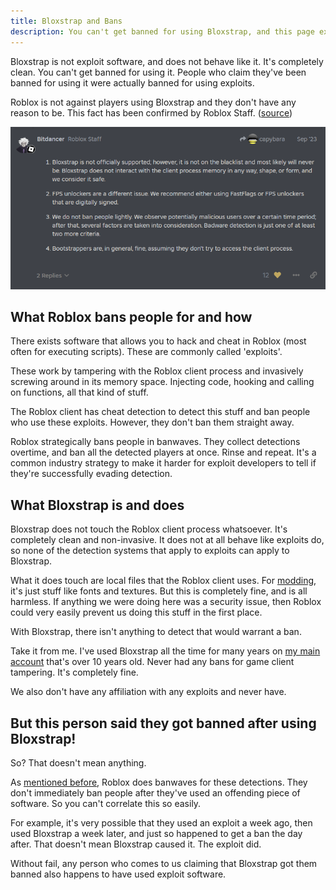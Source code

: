 ```yaml
---
title: Bloxstrap and Bans
description: You can't get banned for using Bloxstrap, and this page explains why.
---
```


Bloxstrap is not exploit software, and does not behave like it. It's completely clean. You can't get banned for using it. People who claim they've been banned for using it were actually banned for using exploits.

Roblox is not against players using Bloxstrap and they don't have any reason to be. This fact has been confirmed by Roblox Staff. ([source](https://devforum.roblox.com/t/welcoming-byfron-to-roblox/2018233/693?u=xtremeguy2256))

![A screenshot of the Roblox Devforum comment at the source link stated above](../../../../assets/wiki/devforum-bloxstrap-bans.png)

## What Roblox bans people for and how

There exists software that allows you to hack and cheat in Roblox (most often for executing scripts). These are commonly called 'exploits'.

These work by tampering with the Roblox client process and invasively screwing around in its memory space. Injecting code, hooking and calling on functions, all that kind of stuff.

The Roblox client has cheat detection to detect this stuff and ban people who use these exploits. However, they don't ban them straight away.

Roblox strategically bans people in banwaves. They collect detections overtime, and ban all the detected players at once. Rinse and repeat. It's a common industry strategy to make it harder for exploit developers to tell if they're successfully evading detection.

## What Bloxstrap is and does

Bloxstrap does not touch the Roblox client process whatsoever. It's completely clean and non-invasive. It does not at all behave like exploits do, so none of the detection systems that apply to exploits can apply to Bloxstrap.

What it does touch are local files that the Roblox client uses. For [modding](/wiki/features/modding), it's just stuff like fonts and textures. But this is completely fine, and is all harmless. If anything we were doing here was a security issue, then Roblox could very easily prevent us doing this stuff in the first place.

With Bloxstrap, there isn't anything to detect that would warrant a ban.

Take it from me. I've used Bloxstrap all the time for many years on [my main account](https://www.roblox.com/users/70315552/profile) that's over 10 years old. Never had any bans for game client tampering. It's completely fine.

We also don't have any affiliation with any exploits and never have.

## But this person said they got banned after using Bloxstrap!

So? That doesn't mean anything.

As [mentioned before](#what-roblox-bans-people-for-and-how), Roblox does banwaves for these detections. They don't immediately ban people after they've used an offending piece of software. So you can't correlate this so easily.

For example, it's very possible that they used an exploit a week ago, then used Bloxstrap a week later, and just so happened to get a ban the day after. That doesn't mean Bloxstrap caused it. The exploit did.

Without fail, any person who comes to us claiming that Bloxstrap got them banned also happens to have used exploit software.